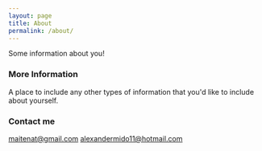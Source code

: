 ```yaml
---
layout: page
title: About
permalink: /about/
---
```


Some information about you!

### More Information

A place to include any other types of information that you'd like to include about yourself.

### Contact me

[maitenat@gmail.com](mailto:maitenat@gmail.com)
[alexandermido11@hotmail.com](mailto:alexandermido11@hotmail.com)
